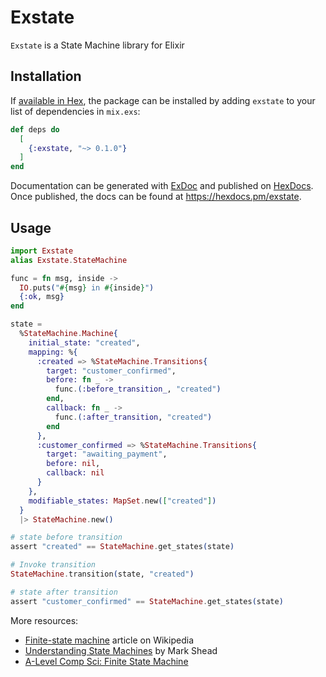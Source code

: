 # Exstate
`Exstate` is a State Machine library for Elixir

## Installation

If [available in Hex](https://hex.pm/docs/publish), the package can be installed
by adding `exstate` to your list of dependencies in `mix.exs`:

```elixir
def deps do
  [
    {:exstate, "~> 0.1.0"}
  ]
end
```

Documentation can be generated with [ExDoc](https://github.com/elixir-lang/ex_doc)
and published on [HexDocs](https://hexdocs.pm). Once published, the docs can
be found at <https://hexdocs.pm/exstate>.

## Usage
```elixir
import Exstate
alias Exstate.StateMachine

func = fn msg, inside ->
  IO.puts("#{msg} in #{inside}")
  {:ok, msg}
end

state =
  %StateMachine.Machine{
    initial_state: "created",
    mapping: %{
      :created => %StateMachine.Transitions{
        target: "customer_confirmed",
        before: fn _ ->
          func.(:before_transition_, "created")
        end,
        callback: fn _ ->
          func.(:after_transition, "created")
        end
      },
      :customer_confirmed => %StateMachine.Transitions{
        target: "awaiting_payment",
        before: nil,
        callback: nil
      }
    },
    modifiable_states: MapSet.new(["created"])
  }
  |> StateMachine.new()

# state before transition
assert "created" == StateMachine.get_states(state)

# Invoke transition
StateMachine.transition(state, "created")

# state after transition
assert "customer_confirmed" == StateMachine.get_states(state)
```

More resources:
- [Finite-state machine](https://en.wikipedia.org/wiki/Finite-state_machine) article on Wikipedia
- [Understanding State Machines](https://www.freecodecamp.org/news/state-machines-basics-of-computer-science-d42855debc66/) by Mark Shead
- [A-Level Comp Sci: Finite State Machine](https://www.youtube.com/watch?v=4rNYAvsSkwk)